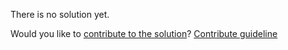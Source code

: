 
There is no solution yet.

Would you like to [contribute to the solution](https://github.com/BFEdev/BFE.dev-solutions/blob/main/question/difference-between-display-none-vs-visibility-hidden_en.md)? [Contribute guideline](https://github.com/BFEdev/BFE.dev-solutions#how-to-contribute)
